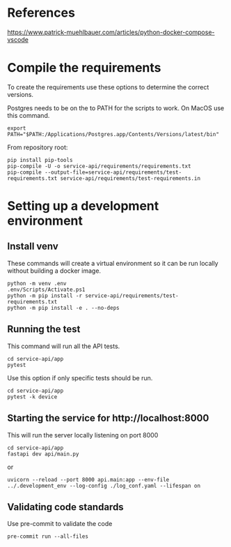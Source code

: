 

# References

https://www.patrick-muehlbauer.com/articles/python-docker-compose-vscode

# Compile the requirements

To create the requirements use these options to determine the correct versions.

Postgres needs to be on the to PATH for the scripts to work. On MacOS use this command.
```
export PATH="$PATH:/Applications/Postgres.app/Contents/Versions/latest/bin"
```

From repository root:
```
pip install pip-tools
pip-compile -U -o service-api/requirements/requirements.txt
pip-compile --output-file=service-api/requirements/test-requirements.txt service-api/requirements/test-requirements.in
```

# Setting up a development environment
## Install venv

These commands will create a virtual environment so it can be run locally without building a docker image.

```
python -m venv .env
.env/Scripts/Activate.ps1
python -m pip install -r service-api/requirements/test-requirements.txt
python -m pip install -e . --no-deps
```

## Running the test

This command will run all the API tests.

```
cd service-api/app
pytest
```

Use this option if only specific tests should be run.

```
cd service-api/app
pytest -k device
```

## Starting the service for http://localhost:8000

This will run the server locally listening on port 8000

```
cd service-api/app
fastapi dev api/main.py
```

or

```
uvicorn --reload --port 8000 api.main:app --env-file ../.development_env --log-config ./log_conf.yaml --lifespan on
```

## Validating code standards

Use pre-commit to validate the code

```
pre-commit run --all-files
```
